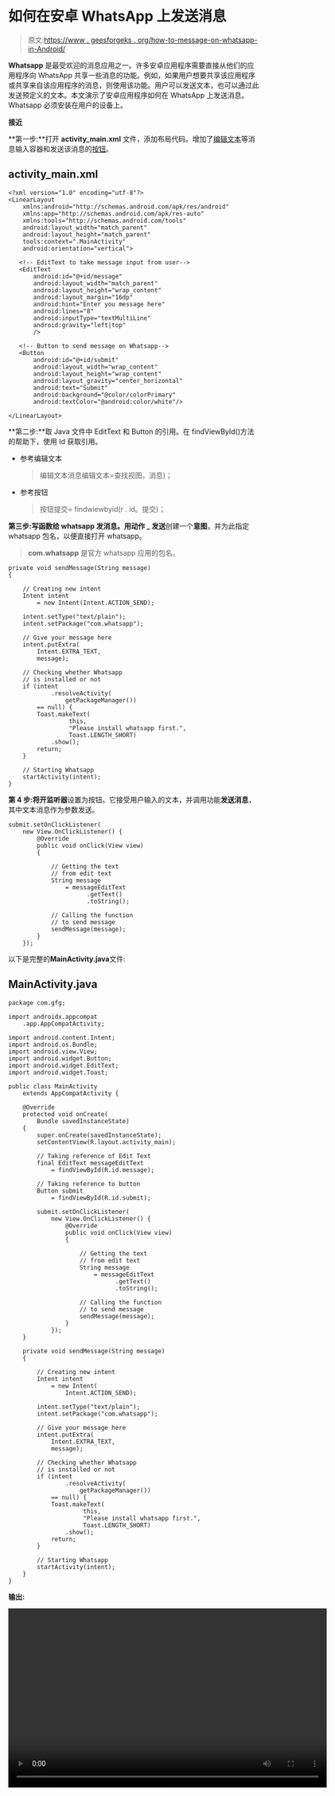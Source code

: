 # 如何在安卓 WhatsApp 上发送消息

> 原文:[https://www . geesforgeks . org/how-to-message-on-whatsapp-in-Android/](https://www.geeksforgeeks.org/how-to-send-message-on-whatsapp-in-android/)

**Whatsapp** 是最受欢迎的消息应用之一。许多安卓应用程序需要直接从他们的应用程序向 WhatsApp 共享一些消息的功能。例如，如果用户想要共享该应用程序或共享来自该应用程序的消息，则使用该功能。用户可以发送文本，也可以通过此发送预定义的文本。本文演示了安卓应用程序如何在 WhatsApp 上发送消息。Whatsapp 必须安装在用户的设备上。

**接近**

**第一步:**打开 **activity_main.xml** 文件，添加布局代码。增加了[编辑文本](https://www.geeksforgeeks.org/edittext-widget-in-android-using-java-with-examples/)等消息输入容器和发送该消息的[按钮](https://www.geeksforgeeks.org/button-in-kotlin/)。

## activity_main.xml

```
<?xml version="1.0" encoding="utf-8"?>
<LinearLayout
    xmlns:android="http://schemas.android.com/apk/res/android"
    xmlns:app="http://schemas.android.com/apk/res-auto"
    xmlns:tools="http://schemas.android.com/tools"
    android:layout_width="match_parent"
    android:layout_height="match_parent"
    tools:context=".MainActivity"
    android:orientation="vertical">

   <!-- EditText to take message input from user-->
   <EditText
       android:id="@+id/message"
       android:layout_width="match_parent"
       android:layout_height="wrap_content"
       android:layout_margin="16dp"
       android:hint="Enter you message here"
       android:lines="8"
       android:inputType="textMultiLine"
       android:gravity="left|top"
       />

   <!-- Button to send message on Whatsapp-->
   <Button
       android:id="@+id/submit"
       android:layout_width="wrap_content"
       android:layout_height="wrap_content"
       android:layout_gravity="center_horizontal"
       android:text="Submit"
       android:background="@color/colorPrimary"
       android:textColor="@android:color/white"/>

</LinearLayout>
```

**第二步:**取 Java 文件中 EditText 和 Button 的引用。在 findViewById()方法的帮助下，使用 Id 获取引用。

*   参考编辑文本

    > 编辑文本消息编辑文本=查找视图。消息)；

*   参考按钮

    > 按钮提交= findwiewbyid(r . id。提交)；

**第三步:**写函数给 whatsapp 发消息。用**动作 _ 发送**创建一个**意图**，并为此指定 whatsapp 包名，以便直接打开 whatsapp。

> **com.whatsapp** 是官方 whatsapp 应用的包名。

```
private void sendMessage(String message)
{

    // Creating new intent
    Intent intent
        = new Intent(Intent.ACTION_SEND);

    intent.setType("text/plain");
    intent.setPackage("com.whatsapp");

    // Give your message here
    intent.putExtra(
        Intent.EXTRA_TEXT,
        message);

    // Checking whether Whatsapp
    // is installed or not
    if (intent
            .resolveActivity(
                getPackageManager())
        == null) {
        Toast.makeText(
                 this,
                 "Please install whatsapp first.",
                 Toast.LENGTH_SHORT)
            .show();
        return;
    }

    // Starting Whatsapp
    startActivity(intent);
}
```

**第 4 步:**将**开监听器**设置为按钮。它接受用户输入的文本，并调用功能**发送消息**，其中文本消息作为参数发送。

```
submit.setOnClickListener(
    new View.OnClickListener() {
        @Override
        public void onClick(View view)
        {

            // Getting the text
            // from edit text
            String message
                = messageEditText
                      .getText()
                      .toString();

            // Calling the function
            // to send message
            sendMessage(message);
        }
    });
```

以下是完整的**MainActivity.java**文件:

## MainActivity.java

```
package com.gfg;

import androidx.appcompat
    .app.AppCompatActivity;

import android.content.Intent;
import android.os.Bundle;
import android.view.View;
import android.widget.Button;
import android.widget.EditText;
import android.widget.Toast;

public class MainActivity
    extends AppCompatActivity {

    @Override
    protected void onCreate(
        Bundle savedInstanceState)
    {
        super.onCreate(savedInstanceState);
        setContentView(R.layout.activity_main);

        // Taking reference of Edit Text
        final EditText messageEditText
            = findViewById(R.id.message);

        // Taking reference to button
        Button submit
            = findViewById(R.id.submit);

        submit.setOnClickListener(
            new View.OnClickListener() {
                @Override
                public void onClick(View view)
                {

                    // Getting the text
                    // from edit text
                    String message
                        = messageEditText
                              .getText()
                              .toString();

                    // Calling the function
                    // to send message
                    sendMessage(message);
                }
            });
    }

    private void sendMessage(String message)
    {

        // Creating new intent
        Intent intent
            = new Intent(
                Intent.ACTION_SEND);

        intent.setType("text/plain");
        intent.setPackage("com.whatsapp");

        // Give your message here
        intent.putExtra(
            Intent.EXTRA_TEXT,
            message);

        // Checking whether Whatsapp
        // is installed or not
        if (intent
                .resolveActivity(
                    getPackageManager())
            == null) {
            Toast.makeText(
                     this,
                     "Please install whatsapp first.",
                     Toast.LENGTH_SHORT)
                .show();
            return;
        }

        // Starting Whatsapp
        startActivity(intent);
    }
}
```

**输出:**

<video class="wp-video-shortcode" id="video-421045-1" width="640" height="360" preload="metadata" controls=""><source type="video/mp4" src="https://media.geeksforgeeks.org/wp-content/uploads/20200528210120/2020_05_28_20_50_08_trim.mp4?_=1">[https://media.geeksforgeeks.org/wp-content/uploads/20200528210120/2020_05_28_20_50_08_trim.mp4](https://media.geeksforgeeks.org/wp-content/uploads/20200528210120/2020_05_28_20_50_08_trim.mp4)</video>